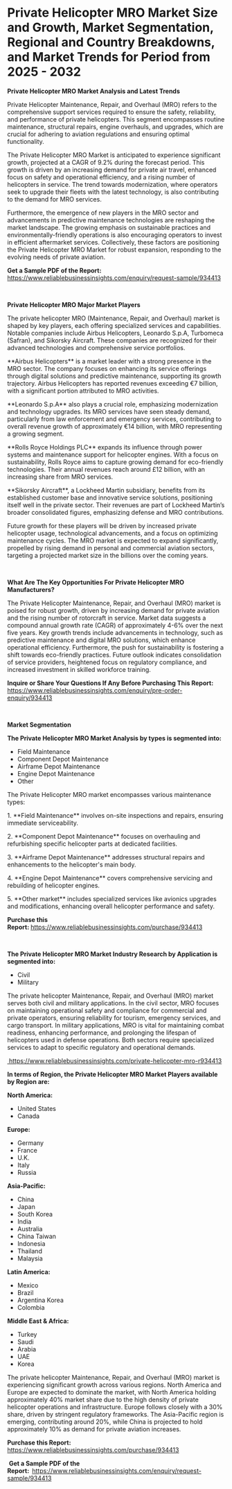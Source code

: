<p><h1>Private Helicopter MRO Market Size and Growth, Market Segmentation, Regional and Country Breakdowns, and Market Trends for Period from 2025 -  2032</h1></p><p><strong>Private Helicopter MRO Market Analysis and Latest Trends</strong></p>
<p><p>Private Helicopter Maintenance, Repair, and Overhaul (MRO) refers to the comprehensive support services required to ensure the safety, reliability, and performance of private helicopters. This segment encompasses routine maintenance, structural repairs, engine overhauls, and upgrades, which are crucial for adhering to aviation regulations and ensuring optimal functionality.</p><p>The Private Helicopter MRO Market is anticipated to experience significant growth, projected at a CAGR of 9.2% during the forecast period. This growth is driven by an increasing demand for private air travel, enhanced focus on safety and operational efficiency, and a rising number of helicopters in service. The trend towards modernization, where operators seek to upgrade their fleets with the latest technology, is also contributing to the demand for MRO services.</p><p>Furthermore, the emergence of new players in the MRO sector and advancements in predictive maintenance technologies are reshaping the market landscape. The growing emphasis on sustainable practices and environmentally-friendly operations is also encouraging operators to invest in efficient aftermarket services. Collectively, these factors are positioning the Private Helicopter MRO Market for robust expansion, responding to the evolving needs of private aviation.</p></p>
<p><strong>Get a Sample PDF of the Report:&nbsp;</strong> <a href="https://www.reliablebusinessinsights.com/enquiry/request-sample/934413?utm_campaign=2315&utm_medium=2&utm_source=Github&utm_content=ia&utm_term=18042025&utm_id=private-helicopter-mro">https://www.reliablebusinessinsights.com/enquiry/request-sample/934413</a></p>
<p>&nbsp;</p>
<p><strong>Private Helicopter MRO Major Market Players</strong></p>
<p><p>The private helicopter MRO (Maintenance, Repair, and Overhaul) market is shaped by key players, each offering specialized services and capabilities. Notable companies include Airbus Helicopters, Leonardo S.p.A, Turbomeca (Safran), and Sikorsky Aircraft. These companies are recognized for their advanced technologies and comprehensive service portfolios.</p><p>**Airbus Helicopters** is a market leader with a strong presence in the MRO sector. The company focuses on enhancing its service offerings through digital solutions and predictive maintenance, supporting its growth trajectory. Airbus Helicopters has reported revenues exceeding €7 billion, with a significant portion attributed to MRO activities.</p><p>**Leonardo S.p.A** also plays a crucial role, emphasizing modernization and technology upgrades. Its MRO services have seen steady demand, particularly from law enforcement and emergency services, contributing to overall revenue growth of approximately €14 billion, with MRO representing a growing segment.</p><p>**Rolls Royce Holdings PLC** expands its influence through power systems and maintenance support for helicopter engines. With a focus on sustainability, Rolls Royce aims to capture growing demand for eco-friendly technologies. Their annual revenues reach around £12 billion, with an increasing share from MRO services.</p><p>**Sikorsky Aircraft**, a Lockheed Martin subsidiary, benefits from its established customer base and innovative service solutions, positioning itself well in the private sector. Their revenues are part of Lockheed Martin’s broader consolidated figures, emphasizing defense and MRO contributions.</p><p>Future growth for these players will be driven by increased private helicopter usage, technological advancements, and a focus on optimizing maintenance cycles. The MRO market is expected to expand significantly, propelled by rising demand in personal and commercial aviation sectors, targeting a projected market size in the billions over the coming years.</p></p>
<p>&nbsp;</p>
<p><strong>What Are The Key Opportunities For Private Helicopter MRO Manufacturers?</strong></p>
<p><p>The Private Helicopter Maintenance, Repair, and Overhaul (MRO) market is poised for robust growth, driven by increasing demand for private aviation and the rising number of rotorcraft in service. Market data suggests a compound annual growth rate (CAGR) of approximately 4-6% over the next five years. Key growth trends include advancements in technology, such as predictive maintenance and digital MRO solutions, which enhance operational efficiency. Furthermore, the push for sustainability is fostering a shift towards eco-friendly practices. Future outlook indicates consolidation of service providers, heightened focus on regulatory compliance, and increased investment in skilled workforce training.</p></p>
<p><strong>Inquire or Share Your Questions If Any Before Purchasing This Report:</strong> <a href="https://www.reliablebusinessinsights.com/enquiry/pre-order-enquiry/934413?utm_campaign=2315&utm_medium=2&utm_source=Github&utm_content=ia&utm_term=18042025&utm_id=private-helicopter-mro">https://www.reliablebusinessinsights.com/enquiry/pre-order-enquiry/934413</a></p>
<p>&nbsp;</p>
<p><strong>Market Segmentation</strong></p>
<p><strong>The Private Helicopter MRO Market Analysis by types is segmented into:</strong></p>
<p><ul><li>Field Maintenance</li><li>Component Depot Maintenance</li><li>Airframe Depot Maintenance</li><li>Engine Depot Maintenance</li><li>Other</li></ul></p>
<p><p>The Private Helicopter MRO market encompasses various maintenance types: </p><p>1. **Field Maintenance** involves on-site inspections and repairs, ensuring immediate serviceability.</p><p>2. **Component Depot Maintenance** focuses on overhauling and refurbishing specific helicopter parts at dedicated facilities.</p><p>3. **Airframe Depot Maintenance** addresses structural repairs and enhancements to the helicopter's main body.</p><p>4. **Engine Depot Maintenance** covers comprehensive servicing and rebuilding of helicopter engines.</p><p>5. **Other market** includes specialized services like avionics upgrades and modifications, enhancing overall helicopter performance and safety.</p></p>
<p><strong>Purchase this Report:&nbsp;</strong><a href="https://www.reliablebusinessinsights.com/purchase/934413?utm_campaign=2315&utm_medium=2&utm_source=Github&utm_content=ia&utm_term=18042025&utm_id=private-helicopter-mro">https://www.reliablebusinessinsights.com/purchase/934413</a></p>
<p>&nbsp;</p>
<p><strong>The Private Helicopter MRO Market Industry Research by Application is segmented into:</strong></p>
<p><ul><li>Civil</li><li>Military</li></ul></p>
<p><p>The private helicopter Maintenance, Repair, and Overhaul (MRO) market serves both civil and military applications. In the civil sector, MRO focuses on maintaining operational safety and compliance for commercial and private operators, ensuring reliability for tourism, emergency services, and cargo transport. In military applications, MRO is vital for maintaining combat readiness, enhancing performance, and prolonging the lifespan of helicopters used in defense operations. Both sectors require specialized services to adapt to specific regulatory and operational demands.</p></p>
<p><a href="https://www.reliablebusinessinsights.com/private-helicopter-mro-r934413?utm_campaign=2315&utm_medium=2&utm_source=Github&utm_content=ia&utm_term=18042025&utm_id=private-helicopter-mro">&nbsp;https://www.reliablebusinessinsights.com/private-helicopter-mro-r934413</a></p>
<p><strong>In terms of Region, the Private Helicopter MRO Market Players available by Region are:</strong></p>
<p>
    <p> <strong> North America: </strong>
        <ul>
            <li>United States</li>
            <li>Canada</li>
        </ul>
        </p> 
    <p> <strong> Europe: </strong>
        <ul>
            <li>Germany</li>
            <li>France</li>
            <li>U.K.</li>
            <li>Italy</li>
            <li>Russia</li>
        </ul>
        </p> 
    <p> <strong> Asia-Pacific: </strong>
        <ul>
            <li>China</li>
            <li>Japan</li>
            <li>South Korea</li>
            <li>India</li>
            <li>Australia</li>
            <li>China Taiwan</li>
            <li>Indonesia</li>
            <li>Thailand</li>
            <li>Malaysia</li>
        </ul>
        </p> 
    <p> <strong> Latin America: </strong>
        <ul>
            <li>Mexico</li>
            <li>Brazil</li>
            <li>Argentina Korea</li>
            <li>Colombia</li>
        </ul>
        </p> 
    <p> <strong> Middle East & Africa: </strong>
        <ul>
            <li>Turkey</li>
            <li>Saudi</li>
            <li>Arabia</li>
            <li>UAE</li>
            <li>Korea</li>
        </ul>
    </p>
    </p>
<p><p>The private helicopter Maintenance, Repair, and Overhaul (MRO) market is experiencing significant growth across various regions. North America and Europe are expected to dominate the market, with North America holding approximately 40% market share due to the high density of private helicopter operations and infrastructure. Europe follows closely with a 30% share, driven by stringent regulatory frameworks. The Asia-Pacific region is emerging, contributing around 20%, while China is projected to hold approximately 10% as demand for private aviation increases.</p></p>
<p><strong>Purchase this Report: </strong><a href="https://www.reliablebusinessinsights.com/purchase/934413?utm_campaign=2315&utm_medium=2&utm_source=Github&utm_content=ia&utm_term=18042025&utm_id=private-helicopter-mro">https://www.reliablebusinessinsights.com/purchase/934413</a></p>
<p>&nbsp;<strong>Get a Sample PDF of the Report:&nbsp;&nbsp;</strong><a href="https://www.reliablebusinessinsights.com/enquiry/request-sample/934413?utm_campaign=2315&utm_medium=2&utm_source=Github&utm_content=ia&utm_term=18042025&utm_id=private-helicopter-mro">https://www.reliablebusinessinsights.com/enquiry/request-sample/934413</a></p>
<p><strong></strong></p>
<p><p></p><p></p><p></p></p>